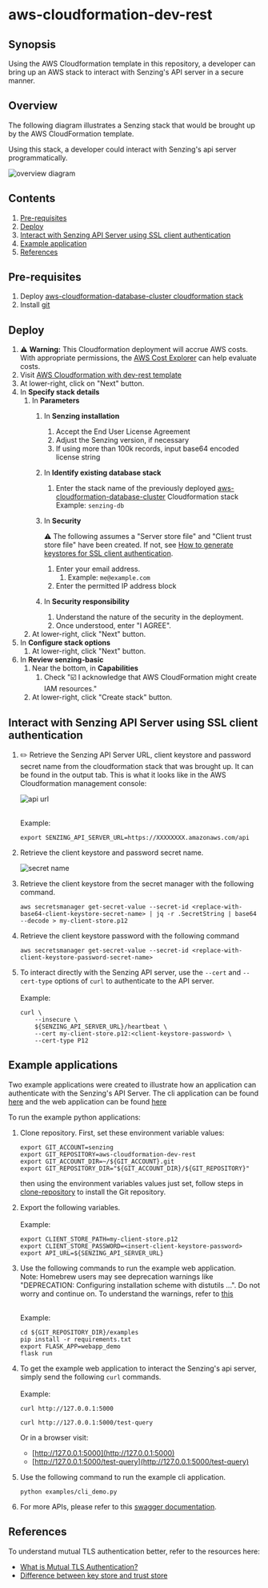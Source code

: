 # aws-cloudformation-dev-rest

## Synopsis

Using the AWS Cloudformation template in this repository,
a developer can bring up an AWS stack to interact with Senzing's API server
in a secure manner.

## Overview

The following diagram illustrates a Senzing stack that would be brought up by the AWS CloudFormation template.

Using this stack, a developer could interact with Senzing's api server programmatically.

![overview diagram](assets/overview_diagram.png)

## Contents

1. [Pre-requisites](#pre-requisites)
1. [Deploy](#deploy)
1. [Interact with Senzing API Server using SSL client authentication](#interact-with-senzing-api-server-using-ssl-client-authentication)
1. [Example application](#example-application)
1. [References](#references)

## Pre-requisites

1. Deploy [aws-cloudformation-database-cluster cloudformation stack](https://github.com/Senzing/aws-cloudformation-database-cluster)
1. Install [git](https://github.com/Senzing/knowledge-base/blob/master/HOWTO/install-git.md)

## Deploy

1. :warning: **Warning:** This Cloudformation deployment will accrue AWS costs.
   With appropriate permissions, the
   [AWS Cost Explorer](https://aws.amazon.com/aws-cost-management/aws-cost-explorer/)
   can help evaluate costs.
1. Visit [AWS Cloudformation with dev-rest template](https://console.aws.amazon.com/cloudformation/home#/stacks/new?stackName=sz-dev&templateURL=https://s3.amazonaws.com/public-read-access/aws-cloudformation-dev-rest/cloudformation.yaml)
1. At lower-right, click on "Next" button.
1. In **Specify stack details**
    1. In **Parameters**
        1. In **Senzing installation**
            1. Accept the End User License Agreement
            1. Adjust the Senzing version, if necessary
            1. If using more than 100k records, input base64 encoded license string
        1. In **Identify existing database stack**
            1. Enter the stack name of the previously deployed
               [aws-cloudformation-database-cluster](https://github.com/Senzing/aws-cloudformation-database-cluster)
               Cloudformation stack
               Example:  `senzing-db`
        1. In **Security**

           :warning: The following assumes a "Server store file" and "Client trust store file"
           have been created.
           If not, see
           [How to generate keystores for SSL client authentication](#how-to-generate-keystores-for-ssl-client-authentication).

            1. Enter your email address.
                1. Example: `me@example.com`
            1. Enter the permitted IP address block
        1. In **Security responsibility**
            1. Understand the nature of the security in the deployment.
            1. Once understood, enter "I AGREE".
    1. At lower-right, click "Next" button.
1. In **Configure stack options**
    1. At lower-right, click "Next" button.
1. In **Review senzing-basic**
    1. Near the bottom, in **Capabilities**
        1. Check ":ballot_box_with_check: I acknowledge that AWS CloudFormation might create IAM resources."
    1. At lower-right, click "Create stack" button.

## Interact with Senzing API Server using SSL client authentication

1. :pencil2: Retrieve the Senzing API Server URL, client keystore and password secret name from the cloudformation stack that was brought up.
   It can be found in the output tab.
   This is what it looks like in the AWS Cloudformation management console:

   ![api url](assets/cloudformation_output_api.png)

   <br/>Example:

    ```console
    export SENZING_API_SERVER_URL=https://XXXXXXXX.amazonaws.com/api
    ```

1. Retrieve the client keystore and password secret name.

   ![secret name](assets/secret_name.png)

1. Retrieve the client keystore from the secret manager with the following command.
    ```console
    aws secretsmanager get-secret-value --secret-id <replace-with-base64-client-keystore-secret-name> | jq -r .SecretString | base64 --decode > my-client-store.p12
    ```

1. Retrieve the client keystore password with the following command
    ```console
    aws secretsmanager get-secret-value --secret-id <replace-with-client-keystore-password-secret-name>
    ```

1. To interact directly with the Senzing API server,
   use the `--cert` and `--cert-type` options of
   `curl` to authenticate to the API server.
   <br/> 
   <br/>Example:

    ```console
    curl \
        --insecure \
        ${SENZING_API_SERVER_URL}/heartbeat \
        --cert my-client-store.p12:<client-keystore-password> \
        --cert-type P12
    ```

## Example applications

Two example applications were created to illustrate how an application can authenticate with the Senzing's API Server. The cli application can be found [here](examples/cli_demo.py) and the web application can be found [here](examples/webapp_demo.py)

To run the example python applications:

1. Clone repository.
   First, set these environment variable values:

    ```console
    export GIT_ACCOUNT=senzing
    export GIT_REPOSITORY=aws-cloudformation-dev-rest
    export GIT_ACCOUNT_DIR=~/${GIT_ACCOUNT}.git
    export GIT_REPOSITORY_DIR="${GIT_ACCOUNT_DIR}/${GIT_REPOSITORY}"
    ```

   then using the environment variables values just set,
   follow steps in [clone-repository](https://github.com/Senzing/knowledge-base/blob/master/HOWTO/clone-repository.md)
   to install the Git repository.

1. Export the following variables.
   <br/> 
<br/>Example:

    ```console
    export CLIENT_STORE_PATH=my-client-store.p12
    export CLIENT_STORE_PASSWORD=<insert-client-keystore-password>
    export API_URL=${SENZING_API_SERVER_URL}
    ```

1. Use the following commands to run the example web application. 
<br/>Note: Homebrew users may see deprecation warnings like "DEPRECATION: Configuring installation scheme with distutils ...". Do not worry and continue on. To understand the warnings, refer to [this](https://github.com/Homebrew/homebrew-core/issues/76621)

   <br/>Example:

    ```console
    cd ${GIT_REPOSITORY_DIR}/examples
    pip install -r requirements.txt
    export FLASK_APP=webapp_demo
    flask run
    ```

1. To get the example web application to interact the Senzing's api server,
   simply send the following `curl` commands.
   <br/> 
<br/>Example:

    ```console
    curl http://127.0.0.1:5000

    curl http://127.0.0.1:5000/test-query
    ```

   Or in a browser visit:

   - [http://127.0.0.1:5000](http://127.0.0.1:5000)
   - [http://127.0.0.1:5000/test-query](http://127.0.0.1:5000/test-query)

1. Use the following command to run the example cli application.

    ```
    python examples/cli_demo.py
    ```

1. For more APIs, please refer to this [swagger documentation](https://editor.swagger.io/?url=https://raw.githubusercontent.com/Senzing/senzing-rest-api/master/senzing-rest-api.yaml).


## References

To understand mutual TLS authentication better, refer to the resources here:

- [What is Mutual TLS Authentication?](https://www.cloudflare.com/learning/access-management/what-is-mutual-tls/)
- [Difference between key store and trust store](https://www.baeldung.com/java-keystore-truststore-difference)

